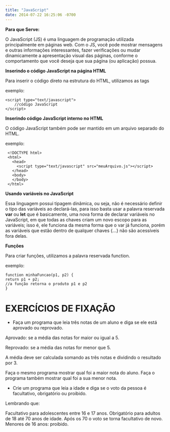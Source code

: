 ```yaml
---
title: "JavaScript"
date: 2014-07-22 16:25:06 -0700
---
```


**Para que Serve:**

O JavaScript (JS) é uma linguagem de programação utilizada principalmente em páginas web. Com o JS, você pode mostrar mensagens e outras informações interessantes, fazer verificações ou mudar dinamicamente a apresentação visual das páginas, conforme o comportamento que você deseja que sua página (ou aplicação) possua.

**Inserindo o código JavaScript na página HTML**

Para inserir o código direto na estrutura do HTML, utilizamos as tags <script> e </script>

exemplo:
```
<script type="text/javascript">
    //código JavaScript
</script>
```
 **Inserindo código JavaScript interno no HTML**
 
 O código JavaScript também pode ser mantido em um arquivo separado do HTML. 
 
exemplo:
```
 <!DOCTYPE html>
 <html>
   <head>
     <script type="text/javascript" src="meuArquivo.js"></script>
   </head>
   <body>
   </body>
 </html>
 ```
 
 **Usando variáveis no JavaScript**
 
 Essa linguagem possui tipagem dinâmica, ou seja, não é necessário definir o tipo das variáveis ao declará-las, para isso basta usar a palavra reservada __var__ ou __let__ que é basicamente, uma nova forma de declarar variáveis no JavaScript, em que todas as chaves criam um novo escopo para as variáveis; isso é, ele funciona da mesma forma que o var já funciona, porém as variáveis que estão dentro de qualquer chaves {…} não são acessíveis fora delas. 
 
 **Funções**
 
 Para criar funções, utilizamos a palavra reservada function.
 					
 exemplo:
 ```
 function minhaFuncao(p1, p2) {
 return p1 + p2;   
 //a função retorna o produto p1 e p2
 }
 ```
 # EXERCÍCIOS DE FIXAÇÃO


* Faça um programa que leia três notas de um aluno e diga se ele está aprovado ou reprovado.

Aprovado: se a média das notas for maior ou igual a 5.

Reprovado: se a média das notas for menor que 5.

A média deve ser calculada somando as três notas e dividindo o resultado por 3.

Faça o mesmo programa mostrar qual foi a maior nota do aluno.
Faça o programa também mostrar qual foi a sua menor nota.

* Crie um programa que leia a idade e diga se o voto da pessoa é facultativo, obrigatório ou proibido.

 Lembrando que: 

 Facultativo para adolescentes entre 16 e 17 anos.
 Obrigatório para adultos de 18 até 70 anos de idade. Após os 70 o voto se torna facultativo de novo.
 Menores de 16 anos: proibido.

          

